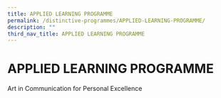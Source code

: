 ```yaml
---
title: APPLIED LEARNING PROGRAMME
permalink: /distinctive-programmes/APPLIED-LEARNING-PROGRAMME/
description: ""
third_nav_title: APPLIED LEARNING PROGRAMME
---
```

# APPLIED LEARNING PROGRAMME

Art in Communication for Personal Excellence